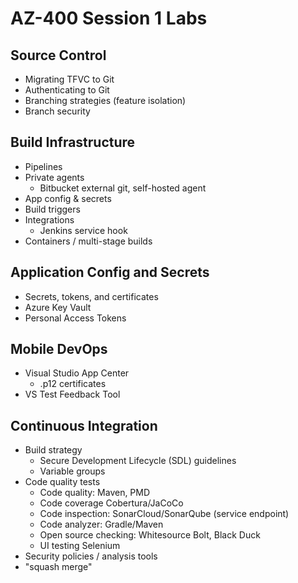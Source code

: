 # AZ-400 Session 1 Labs

## Source Control
  * Migrating TFVC to Git
  * Authenticating to Git
  * Branching strategies (feature isolation)
  * Branch security

## Build Infrastructure
  * Pipelines
  * Private agents
    * Bitbucket external git, self-hosted agent
  * App config & secrets
  * Build triggers
  * Integrations
    * Jenkins service hook
  * Containers / multi-stage builds

## Application Config and Secrets
  * Secrets, tokens, and certificates
  * Azure Key Vault
  * Personal Access Tokens

## Mobile DevOps
  * Visual Studio App Center
    * .p12 certificates
  * VS Test Feedback Tool

## Continuous Integration
  * Build strategy
    * Secure Development Lifecycle (SDL) guidelines
    * Variable groups
  * Code quality tests
    * Code quality: Maven, PMD
    * Code coverage Cobertura/JaCoCo
    * Code inspection: SonarCloud/SonarQube (service endpoint)
    * Code analyzer: Gradle/Maven
    * Open source checking: Whitesource Bolt, Black Duck
    * UI testing Selenium
  * Security policies / analysis tools
  * "squash merge"



